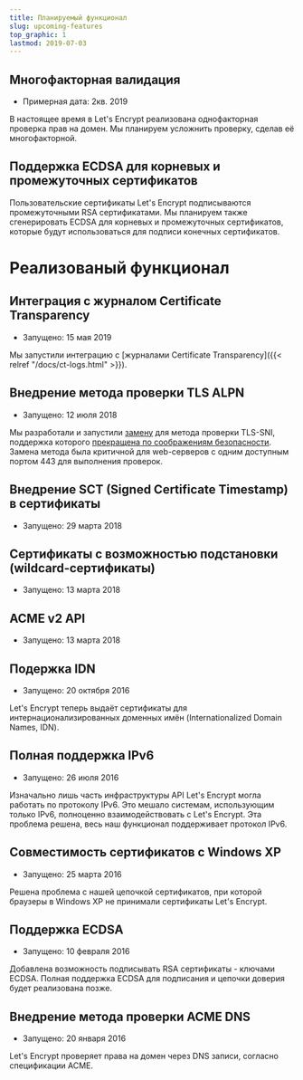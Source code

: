 ```yaml
---
title: Планируемый функционал
slug: upcoming-features
top_graphic: 1
lastmod: 2019-07-03
---
```


## Многофакторная валидация

* Примерная дата: 2кв. 2019

В настоящее время в Let's Encrypt реализована однофакторная проверка прав на домен. Мы планируем усложнить проверку, сделав её многофакторной.

## Поддержка ECDSA для корневых и промежуточных сертификатов

Пользовательские сертификаты Let's Encrypt подписываются промежуточными RSA сертификатами. Мы планируем также сгенерировать ECDSA для корневых и промежуточных сертификатов, которые будут использоваться для подписи конечных сертификатов.

# Реализованый функционал

## Интеграция с журналом Certificate Transparency

* Запущено: 15 мая 2019

Мы запустили интеграцию с [журналами Certificate Transparency]({{< relref "/docs/ct-logs.html" >}}).

## Внедрение метода проверки TLS ALPN

* Запущено: 12 июля 2018

Мы разработали и запустили [замену](https://datatracker.ietf.org/doc/draft-ietf-acme-tls-alpn/) для метода проверки TLS-SNI, поддержка которого [прекращена по соображениям безопасности](https://community.letsencrypt.org/t/important-what-you-need-to-know-about-tls-sni-validation-issues/50811). Замена метода была критичной для web-серверов с одним доступным портом 443 для выполнения проверок.

## Внедрение SCT (Signed Certificate Timestamp) в сертификаты

* Запущено: 29 марта 2018

## Сертификаты с возможностью подстановки (wildcard-сертификаты)

* Запущено: 13 марта 2018

## ACME v2 API

* Запущено: 13 марта 2018

## Подержка IDN

* Запущено: 20 октября 2016

Let's Encrypt теперь выдаёт сертификаты для интернационализированных доменных имён (Internationalized Domain Names, IDN).

## Полная поддержка IPv6

* Запущено: 26 июля 2016

Изначально лишь часть инфраструктуры API Let's Encrypt могла работать по протоколу IPv6. Это мешало cистемам, использующим только IPv6, полноценно взаимодействовать с Let's Encrypt. Эта проблема решена, весь наш функционал поддерживает протокол IPv6.

## Совместимость сертификатов с Windows XP

* Запущено: 25 марта 2016

Решена проблема с нашей цепочкой сертификатов, при которой браузеры в Windows XP не принимали сертификаты Let's Encrypt.

## Поддержка ECDSA

* Запущено: 10 февраля 2016

Добавлена возможность подписывать RSA сертификаты - ключами ECDSA. Полная поддержка ECDSA для подписания и цепочки доверия будет реализована позже.

## Внедрение метода проверки ACME DNS

* Запущено: 20 января 2016

Let's Encrypt проверяет права на домен через DNS записи, согласно спецификации ACME.
